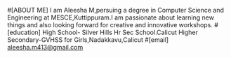 #[ABOUT ME]
I am Aleesha M,persuing a degree in Computer Science and Engineering at MESCE,Kuttippuram.I am passionate about learning new things and also looking forward for creative and innovative workshops.
#[education]
High School- Silver Hills Hr Sec School.Calicut
Higher Secondary-GVHSS for Girls,Nadakkavu,Calicut
#[email]
aleesha.m413@gmail.com
